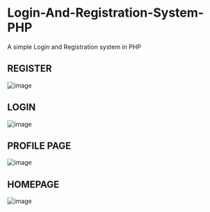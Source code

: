 # Login-And-Registration-System-PHP

A simple Login and Registration system in PHP 
## REGISTER
![image](https://user-images.githubusercontent.com/56199413/113684612-0aed5280-96e3-11eb-866a-dc2228346000.png)
## LOGIN
![image](https://user-images.githubusercontent.com/56199413/113684563-fc06a000-96e2-11eb-83d9-ab21af524bda.png)
## PROFILE PAGE
![image](https://user-images.githubusercontent.com/56199413/113684690-1a6c9b80-96e3-11eb-8da7-3fcf7bcabf65.png)
## HOMEPAGE
![image](https://user-images.githubusercontent.com/56199413/113684509-eee9b100-96e2-11eb-904b-dfadac1c3e2c.png)

